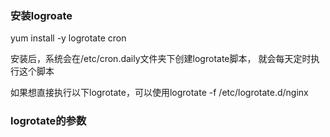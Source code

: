 ### 安装logroate
 yum install -y logrotate cron
 
安装后，系统会在/etc/cron.daily文件夹下创建logrotate脚本， 就会每天定时执行这个脚本

如果想直接执行以下logrotate，可以使用logrotate -f /etc/logrotate.d/nginx 

### logrotate的参数
